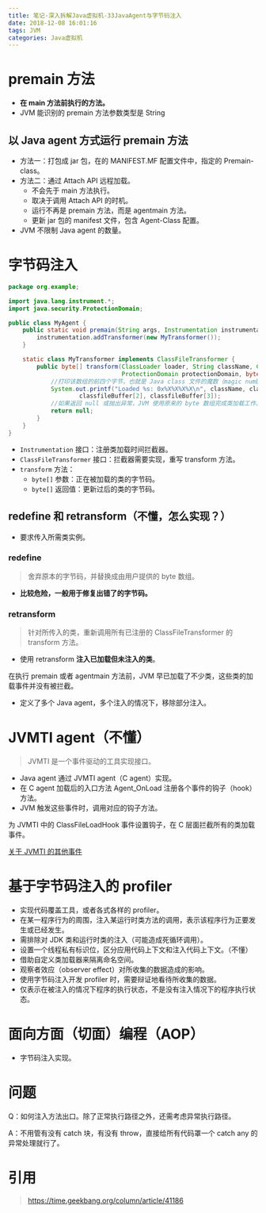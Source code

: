 ```yaml
---
title: 笔记-深入拆解Java虚拟机-33JavaAgent与字节码注入
date: 2018-12-08 16:01:16
tags: JVM
categories: Java虚拟机
---
```


# premain 方法

- **在 main 方法前执行的方法。**
- JVM 能识别的 premain 方法参数类型是 String

## 以 Java agent 方式运行 premain 方法

- 方法一：打包成 jar 包，在的 MANIFEST.MF 配置文件中，指定的 Premain-class。
- 方法二：通过 Attach API 远程加载。
	- 不会先于 main 方法执行。
	- 取决于调用 Attach API 的时机。
	- 运行不再是 premain 方法，而是 agentmain 方法。
	- 更新 jar 包的 manifest 文件，包含 Agent-Class 配置。
- JVM 不限制 Java agent 的数量。

# 字节码注入

```java
package org.example;

import java.lang.instrument.*;
import java.security.ProtectionDomain;

public class MyAgent {
    public static void premain(String args, Instrumentation instrumentation) {
        instrumentation.addTransformer(new MyTransformer());
    }

    static class MyTransformer implements ClassFileTransformer {
        public byte[] transform(ClassLoader loader, String className, Class<?> classBeingRedefined,
                                ProtectionDomain protectionDomain, byte[] classfileBuffer) throws IllegalClassFormatException {
            //打印该数组的前四个字节，也就是 Java class 文件的魔数（magic number）0xCAFEBABE。
            System.out.printf("Loaded %s: 0x%X%X%X%X\n", className, classfileBuffer[0], classfileBuffer[1],
                    classfileBuffer[2], classfileBuffer[3]);
            //如果返回 null 或抛出异常，JVM 使用原来的 byte 数组完成类加载工作。
            return null;
        }
    }
}
```

- `Instrumentation` 接口：注册类加载时间拦截器。
- `ClassFileTransformer` 接口：拦截器需要实现，重写 transform 方法。
- `transform` 方法：
	- `byte[]` 参数：正在被加载的类的字节码。
	- `byte[]` 返回值：更新过后的类的字节码。

## redefine 和 retransform（不懂，怎么实现？）

- 要求传入所需类实例。

### redefine

> 舍弃原本的字节码，并替换成由用户提供的 byte 数组。

- **比较危险，一般用于修复出错了的字节码。**

### retransform

> 针对所传入的类，重新调用所有已注册的 ClassFileTransformer 的 transform 方法。

- 使用 retransform **注入已加载但未注入的类**。

在执行 premain 或者 agentmain 方法前，JVM 早已加载了不少类，这些类的加载事件并没有被拦截。

- 定义了多个 Java agent，多个注入的情况下，移除部分注入。

# JVMTI agent（不懂）

> JVMTI 是一个事件驱动的工具实现接口。

- Java agent 通过 JVMTI agent（C agent）实现。
- 在 C agent 加载后的入口方法 Agent_OnLoad 注册各个事件的钩子（hook）方法。
- JVM 触发这些事件时，调用对应的钩子方法。

为 JVMTI 中的 ClassFileLoadHook 事件设置钩子，在 C 层面拦截所有的类加载事件。

[关于 JVMTI 的其他事件](https://docs.oracle.com/en/java/javase/11/docs/specs/jvmti.html#EventIndex)

# 基于字节码注入的 profiler

- 实现代码覆盖工具，或者各式各样的 profiler。
- 在某一程序行为的周围，注入某运行时类方法的调用，表示该程序行为正要发生或已经发生。
- 需排除对 JDK 类和运行时类的注入（可能造成死循环调用）。
- 设置一个线程私有标识位，区分应用代码上下文和注入代码上下文。（不懂）
- 借助自定义类加载器来隔离命名空间。
- 观察者效应（observer effect）对所收集的数据造成的影响。
- 使用字节码注入开发 profiler 时，需要辩证地看待所收集的数据。
- 仅表示在被注入的情况下程序的执行状态，不是没有注入情况下的程序执行状态。

# 面向方面（切面）编程（AOP）

- 字节码注入实现。

# 问题

Q：如何注入方法出口。除了正常执行路径之外，还需考虑异常执行路径。

A：不用管有没有 catch 块，有没有 throw，直接给所有代码罩一个 catch any 的异常处理就行了。

# 引用

> https://time.geekbang.org/column/article/41186